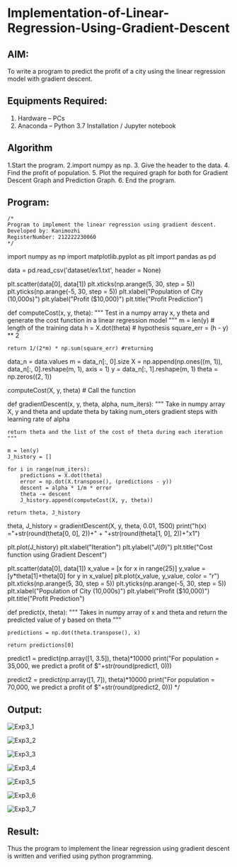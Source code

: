 # Implementation-of-Linear-Regression-Using-Gradient-Descent

## AIM:
To write a program to predict the profit of a city using the linear regression model with gradient descent.

## Equipments Required:
1. Hardware – PCs
2. Anaconda – Python 3.7 Installation / Jupyter notebook

## Algorithm
1.Start the program.
2.import numpy as np.
3. Give the header to the data.
4. Find the profit of population.
5. Plot the required graph for both for Gradient Descent Graph and Prediction Graph.
6. End the program.

## Program:
```
/*
Program to implement the linear regression using gradient descent.
Developed by: Kanimozhi 
RegisterNumber: 212222230060 
*/
```
import numpy as np
import matplotlib.pyplot as plt
import pandas as pd

data = pd.read_csv('dataset/ex1.txt', header = None)

plt.scatter(data[0], data[1])
plt.xticks(np.arange(5, 30, step = 5))
plt.yticks(np.arange(-5, 30, step = 5))
plt.xlabel("Population of City (10,000s)")
plt.ylabel("Profit ($10,000)")
plt.title("Profit Prediction")

def computeCost(x, y, theta):
    """
    Test in a numpy array x, y theta and generate the cost function
    in a linear regression model
    """
    m = len(y) # length of the training data
    h = X.dot(theta) # hypothesis
    square_err = (h - y) ** 2
    
    return 1/(2*m) * np.sum(square_err) #returning
    
data_n = data.values
m = data_n[:, 0].size
X = np.append(np.ones((m, 1)), data_n[:, 0].reshape(m, 1), axis = 1)
y = data_n[:, 1].reshape(m, 1)
theta = np.zeros((2, 1))

computeCost(X, y, theta) # Call the function

def gradientDescent(x, y, theta, alpha, num_iters):
    """
    Take in numpy array X, y and theta and update theta by taking num_oters gradient steps
    with learning rate of alpha
    
    return theta and the list of the cost of theta during each iteration
    """
    
    m = len(y)
    J_history = []
    
    for i in range(num_iters):
        predictions = X.dot(theta)
        error = np.dot(X.transpose(), (predictions - y))
        descent = alpha * 1/m * error
        theta -= descent
        J_history.append(computeCost(X, y, theta))
        
    return theta, J_history
    
theta, J_history = gradientDescent(X, y, theta, 0.01, 1500)
print("h(x) ="+str(round(theta[0, 0], 2))+" + "+str(round(theta[1, 0], 2))+"x1")

plt.plot(J_history)
plt.xlabel("Iteration")
plt.ylabel("$J(\Theta)$")
plt.title("Cost function using Gradient Descent")

plt.scatter(data[0], data[1])
x_value = [x for x in range(25)]
y_value = [y*theta[1]+theta[0] for y in x_value]
plt.plot(x_value, y_value, color = "r")
plt.xticks(np.arange(5, 30, step = 5))
plt.yticks(np.arange(-5, 30, step = 5))
plt.xlabel("Population of City (10,000s)")
plt.ylabel("Profit ($10,000)")
plt.title("Profit Prediction")

def predict(x, theta):
    """
    Takes in numpy array of x and theta and return the predicted value of y based on theta
    """
    
    predictions = np.dot(theta.transpose(), x)
    
    return predictions[0]
    
predict1 = predict(np.array([1, 3.5]), theta)*10000
print("For population = 35,000, we predict a profit of $"+str(round(predict1, 0)))

predict2 = predict(np.array([1, 7]), theta)*10000
print("For population = 70,000, we predict a profit of $"+str(round(predict2, 0)))
*/

## Output:

![Exp3_1](https://github.com/AkilaMohan/Implementation-of-Linear-Regression-Using-Gradient-Descent/assets/119476060/0fcc91a6-8617-474e-9ac4-ee6e167053e2)

![Exp3_2](https://github.com/AkilaMohan/Implementation-of-Linear-Regression-Using-Gradient-Descent/assets/119476060/03a4bf6f-0270-426a-87d8-5b4e0ea793b5)

![Exp3_3](https://github.com/AkilaMohan/Implementation-of-Linear-Regression-Using-Gradient-Descent/assets/119476060/f65a7ef4-cf89-46c6-a889-169ef3a601a9)

![Exp3_4](https://github.com/AkilaMohan/Implementation-of-Linear-Regression-Using-Gradient-Descent/assets/119476060/a77df78b-06e4-4fe3-9813-fa2bc99d8f20)

![Exp3_5](https://github.com/AkilaMohan/Implementation-of-Linear-Regression-Using-Gradient-Descent/assets/119476060/06aad26b-f1ae-4e73-aef2-0a2733ee768b)

![Exp3_6](https://github.com/AkilaMohan/Implementation-of-Linear-Regression-Using-Gradient-Descent/assets/119476060/4650745b-bdf4-4b36-9e18-07d5b12a34c7)

![Exp3_7](https://github.com/AkilaMohan/Implementation-of-Linear-Regression-Using-Gradient-Descent/assets/119476060/52a7890a-8800-4335-9ed0-9a4cba368049)


## Result:
Thus the program to implement the linear regression using gradient descent is written and verified using python programming.
